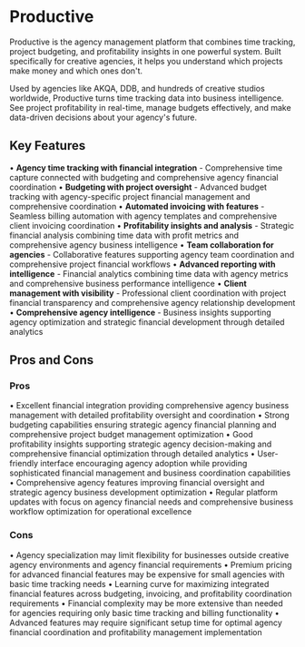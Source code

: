 # Productive

Productive is the agency management platform that combines time tracking, project budgeting, and profitability insights in one powerful system. Built specifically for creative agencies, it helps you understand which projects make money and which ones don't.

Used by agencies like AKQA, DDB, and hundreds of creative studios worldwide, Productive turns time tracking data into business intelligence. See project profitability in real-time, manage budgets effectively, and make data-driven decisions about your agency's future.

## Key Features

• **Agency time tracking with financial integration** - Comprehensive time capture connected with budgeting and comprehensive agency financial coordination
• **Budgeting with project oversight** - Advanced budget tracking with agency-specific project financial management and comprehensive coordination
• **Automated invoicing with features** - Seamless billing automation with agency templates and comprehensive client invoicing coordination
• **Profitability insights and analysis** - Strategic financial analysis combining time data with profit metrics and comprehensive agency business intelligence
• **Team collaboration for agencies** - Collaborative features supporting agency team coordination and comprehensive project financial workflows
• **Advanced reporting with intelligence** - Financial analytics combining time data with agency metrics and comprehensive business performance intelligence
• **Client management with visibility** - Professional client coordination with project financial transparency and comprehensive agency relationship development
• **Comprehensive agency intelligence** - Business insights supporting agency optimization and strategic financial development through detailed analytics

## Pros and Cons

### Pros
• Excellent financial integration providing comprehensive agency business management with detailed profitability oversight and coordination
• Strong budgeting capabilities ensuring strategic agency financial planning and comprehensive project budget management optimization
• Good profitability insights supporting strategic agency decision-making and comprehensive financial optimization through detailed analytics
• User-friendly interface encouraging agency adoption while providing sophisticated financial management and business coordination capabilities
• Comprehensive agency features improving financial oversight and strategic agency business development optimization
• Regular platform updates with focus on agency financial needs and comprehensive business workflow optimization for operational excellence

### Cons
• Agency specialization may limit flexibility for businesses outside creative agency environments and agency financial requirements
• Premium pricing for advanced financial features may be expensive for small agencies with basic time tracking needs
• Learning curve for maximizing integrated financial features across budgeting, invoicing, and profitability coordination requirements
• Financial complexity may be more extensive than needed for agencies requiring only basic time tracking and billing functionality
• Advanced features may require significant setup time for optimal agency financial coordination and profitability management implementation